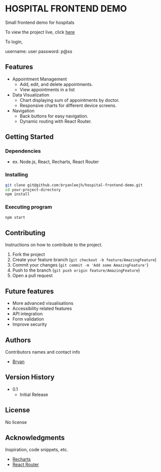 # HOSPITAL FRONTEND DEMO

Small frontend demo for hospitals

To view the project live, click [here](https://hospital-frontend-demo.netlify.app/)

To login,

username: user
password: p@ss

## Features

- Appointment Management
  - Add, edit, and delete appointments.
  - View appointments in a list
- Data Visualization
  - Chart displaying sum of appointments by doctor.
  - Responsive charts for different device screens.
- Navigation
  - Back buttons for easy navigation.
  - Dynamic routing with React Router.

## Getting Started

### Dependencies

- ex. Node.js, React, Recharts, React Router

### Installing

```bash
git clone git@github.com:bryanleejh/hospital-frontend-demo.git
cd your-project-directory
npm install
```

### Executing program

```bash
npm start
```

## Contributing

Instructions on how to contribute to the project.

1. Fork the project
2. Create your feature branch (`git checkout -b feature/AmazingFeature`)
3. Commit your changes (`git commit -m 'Add some AmazingFeature'`)
4. Push to the branch (`git push origin feature/AmazingFeature`)
5. Open a pull request

## Future features

- More advanced visualisations
- Accessibility related features
- API integration
- Form validation
- Improve security

## Authors

Contributors names and contact info

- [Bryan](https://github.com/bryanleejh)

## Version History

* 0.1
    * Initial Release

## License

No license

## Acknowledgments

Inspiration, code snippets, etc.
* [Recharts](http://recharts.org/en-US/)
* [React Router](https://reactrouter.com/)